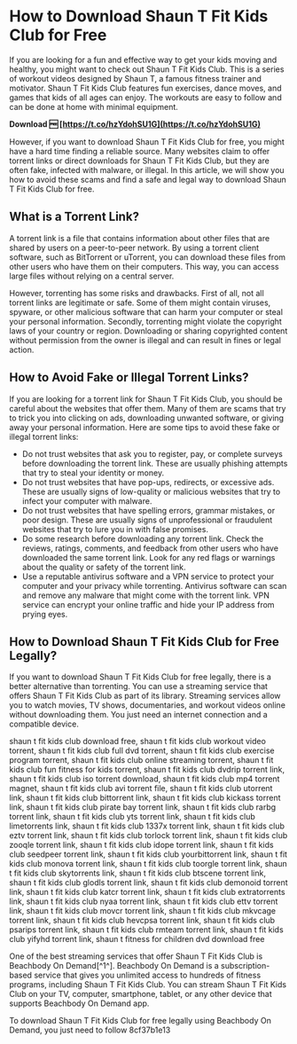 
 
# How to Download Shaun T Fit Kids Club for Free
 
If you are looking for a fun and effective way to get your kids moving and healthy, you might want to check out Shaun T Fit Kids Club. This is a series of workout videos designed by Shaun T, a famous fitness trainer and motivator. Shaun T Fit Kids Club features fun exercises, dance moves, and games that kids of all ages can enjoy. The workouts are easy to follow and can be done at home with minimal equipment.
 
**Download 🆓 [https://t.co/hzYdohSU1G](https://t.co/hzYdohSU1G)**


 
However, if you want to download Shaun T Fit Kids Club for free, you might have a hard time finding a reliable source. Many websites claim to offer torrent links or direct downloads for Shaun T Fit Kids Club, but they are often fake, infected with malware, or illegal. In this article, we will show you how to avoid these scams and find a safe and legal way to download Shaun T Fit Kids Club for free.
 
## What is a Torrent Link?
 
A torrent link is a file that contains information about other files that are shared by users on a peer-to-peer network. By using a torrent client software, such as BitTorrent or uTorrent, you can download these files from other users who have them on their computers. This way, you can access large files without relying on a central server.
 
However, torrenting has some risks and drawbacks. First of all, not all torrent links are legitimate or safe. Some of them might contain viruses, spyware, or other malicious software that can harm your computer or steal your personal information. Secondly, torrenting might violate the copyright laws of your country or region. Downloading or sharing copyrighted content without permission from the owner is illegal and can result in fines or legal action.
 
## How to Avoid Fake or Illegal Torrent Links?
 
If you are looking for a torrent link for Shaun T Fit Kids Club, you should be careful about the websites that offer them. Many of them are scams that try to trick you into clicking on ads, downloading unwanted software, or giving away your personal information. Here are some tips to avoid these fake or illegal torrent links:
 
- Do not trust websites that ask you to register, pay, or complete surveys before downloading the torrent link. These are usually phishing attempts that try to steal your identity or money.
- Do not trust websites that have pop-ups, redirects, or excessive ads. These are usually signs of low-quality or malicious websites that try to infect your computer with malware.
- Do not trust websites that have spelling errors, grammar mistakes, or poor design. These are usually signs of unprofessional or fraudulent websites that try to lure you in with false promises.
- Do some research before downloading any torrent link. Check the reviews, ratings, comments, and feedback from other users who have downloaded the same torrent link. Look for any red flags or warnings about the quality or safety of the torrent link.
- Use a reputable antivirus software and a VPN service to protect your computer and your privacy while torrenting. Antivirus software can scan and remove any malware that might come with the torrent link. VPN service can encrypt your online traffic and hide your IP address from prying eyes.

## How to Download Shaun T Fit Kids Club for Free Legally?
 
If you want to download Shaun T Fit Kids Club for free legally, there is a better alternative than torrenting. You can use a streaming service that offers Shaun T Fit Kids Club as part of its library. Streaming services allow you to watch movies, TV shows, documentaries, and workout videos online without downloading them. You just need an internet connection and a compatible device.
 
shaun t fit kids club download free,  shaun t fit kids club workout video torrent,  shaun t fit kids club full dvd torrent,  shaun t fit kids club exercise program torrent,  shaun t fit kids club online streaming torrent,  shaun t fit kids club fun fitness for kids torrent,  shaun t fit kids club dvdrip torrent link,  shaun t fit kids club iso torrent download,  shaun t fit kids club mp4 torrent magnet,  shaun t fit kids club avi torrent file,  shaun t fit kids club utorrent link,  shaun t fit kids club bittorrent link,  shaun t fit kids club kickass torrent link,  shaun t fit kids club pirate bay torrent link,  shaun t fit kids club rarbg torrent link,  shaun t fit kids club yts torrent link,  shaun t fit kids club limetorrents link,  shaun t fit kids club 1337x torrent link,  shaun t fit kids club eztv torrent link,  shaun t fit kids club torlock torrent link,  shaun t fit kids club zooqle torrent link,  shaun t fit kids club idope torrent link,  shaun t fit kids club seedpeer torrent link,  shaun t fit kids club yourbittorrent link,  shaun t fit kids club monova torrent link,  shaun t fit kids club toorgle torrent link,  shaun t fit kids club skytorrents link,  shaun t fit kids club btscene torrent link,  shaun t fit kids club glodls torrent link,  shaun t fit kids club demonoid torrent link,  shaun t fit kids club katcr torrent link,  shaun t fit kids club extratorrents link,  shaun t fit kids club nyaa torrent link,  shaun t fit kids club ettv torrent link,  shaun t fit kids club movcr torrent link,  shaun t fit kids club mkvcage torrent link,  shaun t fit kids club hevcpsa torrent link,  shaun t fit kids club psarips torrent link,  shaun t fit kids club rmteam torrent link,  shaun t fit kids club yifyhd torrent link,  shaun t fitness for children dvd download free
 
One of the best streaming services that offer Shaun T Fit Kids Club is Beachbody On Demand[^1^]. Beachbody On Demand is a subscription-based service that gives you unlimited access to hundreds of fitness programs, including Shaun T Fit Kids Club. You can stream Shaun T Fit Kids Club on your TV, computer, smartphone, tablet, or any other device that supports Beachbody On Demand app.
 
To download Shaun T Fit Kids Club for free legally using Beachbody On Demand, you just need to follow
 8cf37b1e13
 
